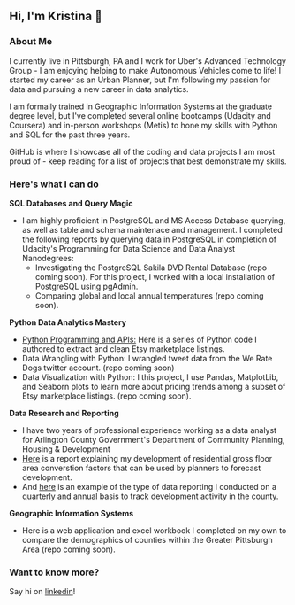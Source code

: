 ## Hi, I'm Kristina 👋

### About Me
I currently live in Pittsburgh, PA and I work for Uber's Advanced Technology Group - I am enjoying helping to make Autonomous Vehicles come to life! I started my career as an Urban Planner, but I'm following my passion for data and pursuing a new career in data analytics.

I am formally trained in Geographic Information Systems at the graduate degree level, but I've completed several online bootcamps (Udacity and Coursera) and in-person workshops (Metis) to hone my skills with Python and SQL for the past three years.

GitHub is where I showcase all of the coding and data projects I am most proud of - keep reading for a list of projects that best demonstrate my skills.

### Here's what I can do

**SQL Databases and Query Magic**
  - I am highly proficient in PostgreSQL and MS Access Database querying, as well as table and schema maintenace and management. I completed the following reports by querying data in PostgreSQL in completion of Udacity's Programming for Data Science and Data Analyst Nanodegrees:
    - Investigating the PostgreSQL Sakila DVD Rental Database (repo coming soon). For this project, I worked with a local installation of PostgreSQL using 
pgAdmin. 
    - Comparing global and local annual temperatures (repo coming soon).

**Python Data Analytics Mastery**
  - [Python Programming and APIs:](https://github.com/KristinaMFrazier/etsy_crepepaperflowers) Here is a series of Python code I authored to extract and clean Etsy marketplace listings.
  - Data Wrangling with Python: I wrangled tweet data from the We Rate Dogs twitter account. (repo coming soon)
  - Data Visualization with Python: I this project, I use Pandas, MatplotLib, and Seaborn plots to learn more about pricing trends among a subset of Etsy marketplace listings. (repo coming soon).

**Data Research and Reporting**
  - I have two years of professional experience working as a data analyst for Arlington County Government's Department of Community Planning, Housing & Development
  - [Here](https://arlingtonva.s3.amazonaws.com/wp-content/uploads/sites/31/2019/07/Residential-and-Hotel-GFA-Assumptions-2018-Update_09122018.pdf) is a report explaining my development of residential gross floor area converstion factors that can be used by planners to forecast development.
  - And [here](https://arlingtonva.s3.amazonaws.com/wp-content/uploads/sites/31/2019/02/Annual-Development-Highlights-2018.pdf) is an example of the type of data reporting I conducted on a quarterly and annual basis to track development activity in the county. 
 
 **Geographic Information Systems**
  - Here is a web application and excel workbook I completed on my own to compare the demographics of counties within the Greater Pittsburgh Area (repo coming soon). 
  

### Want to know more?

Say hi on [linkedin](https://www.linkedin.com/in/kristinamfrazier/)!

